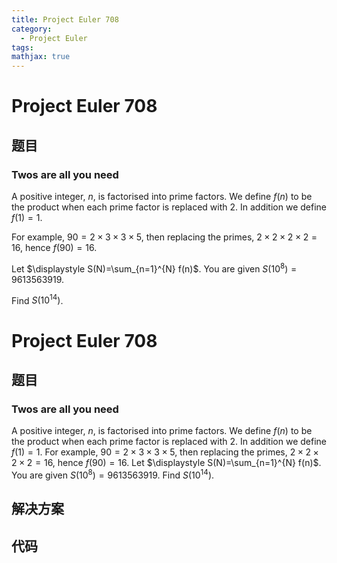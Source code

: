 ```yaml
---
title: Project Euler 708
category:
  - Project Euler
tags:
mathjax: true
---
```

<escape><!-- more --></escape>
    
# Project Euler 708
## 题目
### Twos are all you need


A positive integer, $n$, is factorised into prime factors. We define $f(n)$ to be the product when each prime factor is replaced with $2$. In addition we define $f(1)=1$.

For example, $90 = 2\times 3\times 3\times 5$, then replacing the primes, $2\times 2\times 2\times 2 = 16$, hence $f(90) = 16$. 
 
Let $\displaystyle S(N)=\sum_{n=1}^{N} f(n)$. You are given $S(10^8)=9613563919$. 

Find $S(10^{14})$.



# Project Euler 708
## 题目
### Twos are all you need

A positive integer, $n$, is factorised into prime factors. We define $f(n)$ to be the product when each prime factor is replaced with $2$. In addition we define $f(1)=1$.
For example, $90 = 2\times 3\times 3\times 5$, then replacing the primes, $2\times 2\times 2\times 2 = 16$, hence $f(90) = 16$.
Let $\displaystyle S(N)=\sum_{n=1}^{N} f(n)$. You are given $S(10^8)=9613563919$.
Find $S(10^{14})$.


## 解决方案


## 代码


